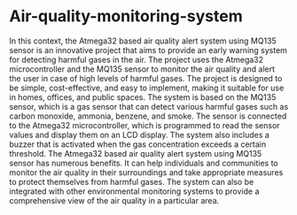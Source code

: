 # Air-quality-monitoring-system

In this context, the Atmega32 based air quality alert system using MQ135 sensor is an innovative project that aims to provide an early warning system for detecting harmful gases in the air. The project uses the Atmega32 microcontroller and the MQ135 sensor to monitor the air quality and alert the user in case of high levels of harmful gases. The project is designed to be simple, cost-effective, and easy to implement, making it suitable for use in homes, offices, and public spaces.
The system is based on the MQ135 sensor, which is a gas sensor that can detect various harmful gases such as carbon monoxide, ammonia, benzene, and smoke. The sensor is connected to the Atmega32 microcontroller, which is programmed to read the sensor values and display them on an LCD display. The system also includes a buzzer that is activated when the gas concentration exceeds a certain threshold.
The Atmega32 based air quality alert system using MQ135 sensor has numerous benefits. It can help individuals and communities to monitor the air quality in their surroundings and take appropriate measures to protect themselves from harmful gases. The system can also be integrated with other environmental monitoring systems to provide a comprehensive view of the air quality in a particular area.
